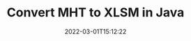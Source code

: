 ---
############################# Static ############################
layout: "auto-gen-conversion"
date: 2022-03-01T15:12:22
draft: false
otherformats: bmp doc docm docx dot dotm dotx epub gif ico jpeg jpg md odt ott pdf png psd rtf tex tif tiff txt xps
breadcrumb: MHT to XLSM in Java

############################# Head ############################
head_title: "Convert MHT to XLSM in Java"
head_description: "MHT to XLSM conversion in Java with a few lines of code. Convert over 160 file formats using the GroupDocs Document Conversion API for Java."

############################# Header ############################
title: "Convert MHT to XLSM in Java"
description: "MHT to XLSM conversion with a few lines of Java code"
bg_image: "https://cms.admin.containerize.com/templates/aspose/App_Themes/V3/images/bg/header1.png"
bg_overlay: false
button:
    enable: true

############################# SubMenu ############################
submenu:
    enable: true

    left:
        img_alt: "GroupDocs.Conversion for Java"
        image: "https://cms.admin.containerize.com/templates/groupdocs/images/product-logos/90x90-noborder/groupdocs-conversion-java.png"
        product: "GroupDocs.Conversion"
        platform: "Java"

    

############################# About ############################
about:
    enable: true
    title: "About GroupDocs.Conversion for Java API"
    content: |
        [GroupDocs.Conversion for Java](https://products.groupdocs.com/conversion/java/) is an advanced file format conversion API for converting between popular image and document formats such as Microsoft Office, OpenDocument, PDF, HTML, email, CAD. and much more with just a few lines of code. The native API automatically detects the formats of the original documents and offers many options for customizing the converted documents. Along with the function of extracting information from a document, it also supports caching of the conversion results to the local disk by default. However, any type of cache storage can be supported by implementing the appropriate interfaces - Amazon S3, Dropbox, Google Drive, Windows Azure, Reddis, or any others.
    

overview:
    enable: true
    content: |
        Convert your MHT files to XLSM files in Java. It only takes a couple of lines of Java code on any platform of your choice, such as Windows, Linux, macOS.
        You can try converting MHT to XLSM for free and evaluate the quality of the conversion results.
        Along with simple file conversion scripts, you can try more sophisticated options for loading the MHT source file and storing the XLSM output.
        
        For example, for the source file MHT, you can use the following upload options:

        * automatic detection of the file format;
        * specify a password for protected files (if the file format supports it);
        * replace missing fonts to preserve the appearance of the document.

        There are also advanced conversion options for the XLSM file:

        * convert a specific page of a document or a range of pages;
        * add a watermark to the converted XLSM.

        Once the conversion is complete, you can save the XLSM file to your local file path or to any third party storage such as FTP, Amazon S3, Google Drive, Dropbox etc.
        Please note - to convert MHT to XLSM, you do not need to install any additional software, such as MS Office, Open Office, Adobe Acrobat Reader etc. 


############################# Steps ############################
steps:
    enable: true
    title_left: "Steps to Convert MHT to XLSM in Java"
    content_left: |
        [GroupDocs.Conversion](https://products.groupdocs.com/conversion/java/) allows developers to easily convert a MHT file to XLSM with a few lines of code.

        * Create a new instance of the Converter class and upload the file MHT with the full path
        * Set ConvertOptions for document type to XLSM.
        * Call the convert() method and pass the document name (full path) and format (XLSM) as a parameter
        
    title_right: "System Requirements"
    content_right: |
        Basic conversion using GroupDocs.Conversion for the Java API can be done with just a few lines of code. Our APIs are supported on all major platforms and operating systems. Before executing the code below, make sure you have the following prerequisites installed on your system.

        * Operating systems: Microsoft Windows, Linux, MacOS
        * Development environment: NetBeans, Intellij IDEA, Eclipse, etc.
        * Java runtime: J2SE 6.0 and above
        * Get the latest GroupDocs.Conversion for Java from [Maven](https://repository.groupdocs.com/webapp/#/artifacts/browse/tree/General/repo/com/groupdocs/groupdocs-conversion)
        
    code: |
        ```java
        // Load source file MHT for conversion
        Converter converter = new Converter("input.mht");
        // Prepare conversion options for target format XLSM
        ConvertOptions convertOptions = new FileType().fromExtension("xlsm").getConvertOptions();
        // Convert to XLSM format
        converter.convert("output.xlsm", convertOptions);
        
        ```
        
demos:
    enable: true
    title: "MHT to XLSM Live Demo"
    content: |
       Convert MHT to XLSM now by visiting the [GroupDocs.Conversion App](https://products.groupdocs.app/conversion/family) website. The free demo has the following benefits
       

more_formats:
    enable: true
    title: "Other supported MHT conversions in Java"
    content: "You can also convert MHT to many other file formats. Please see the list below."
       
       
back_to_top:
    enable: true
---